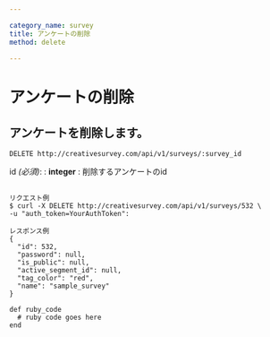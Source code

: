 ```yaml
---

category_name: survey
title: アンケートの削除
method: delete

---
```


# アンケートの削除

## アンケートを削除します。

`DELETE http://creativesurvey.com/api/v1/surveys/:survey_id`

id _(必須)_:
: __integer__
: 削除するアンケートのid

~~~

リクエスト例
$ curl -X DELETE http://creativesurvey.com/api/v1/surveys/532 \
-u "auth_token=YourAuthToken":

レスポンス例
{
  "id": 532,
  "password": null,
  "is_public": null,
  "active_segment_id": null,
  "tag_color": "red",
  "name": "sample_survey"
}
~~~

~~~
def ruby_code
  # ruby code goes here
end
~~~

